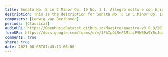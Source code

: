 ```yaml
---
title: Sonata No. 5 in C Minor Op. 10 No. 1 I. Allegro molto e con brio (2)
description: This is the description for Sonata No. 5 in C Minor Op. 10 No. 1 I. Allegro molto e con brio by Ludwig van Beethoven
composers: [Ludwig van Beethoven]
periods: [Classical]
audioURL: https://OpenMusicDataset.github.io/Maestro/maestro-v3.0.0/2015/MIDI-Unprocessed_R1_D2-13-20_mid--AUDIO-from_mp3_16_R1_2015_wav--2.midi
formURL: https://docs.google.com/forms/d/e/1FAIpQLSeFAMlaLP9W60a9YBcJdwGvfi9wP_ymy5DE8NrN3skfnFpleA/viewform
comments: true
share: true
date: 2021-08-08T07:43:13-06:00
---
```

